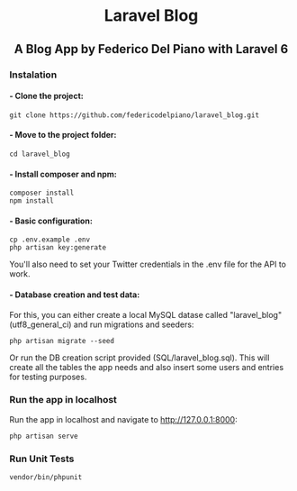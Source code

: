 <h1 align="center">Laravel Blog</h1>

<h2 align="center">A Blog App by Federico Del Piano with Laravel 6</h2>

### Instalation

#### - Clone the project:
```
git clone https://github.com/federicodelpiano/laravel_blog.git
```

#### - Move to the project folder:
```
cd laravel_blog
```

#### - Install composer and npm:
```
composer install
npm install
```

#### - Basic configuration:
```
cp .env.example .env
php artisan key:generate
```
You'll also need to set your Twitter credentials in the .env file for the API to work.

#### - Database creation and test data:
For this, you can either create a local MySQL datase called "laravel_blog" (utf8_general_ci) and run migrations and seeders:
```
php artisan migrate --seed
```

Or run the DB creation script provided (SQL/laravel_blog.sql). This will create all the tables the app needs and also insert some users and entries for testing purposes.


### Run the app in localhost
Run the app in localhost and navigate to http://127.0.0.1:8000:
```
php artisan serve
```

### Run Unit Tests
```
vendor/bin/phpunit
```